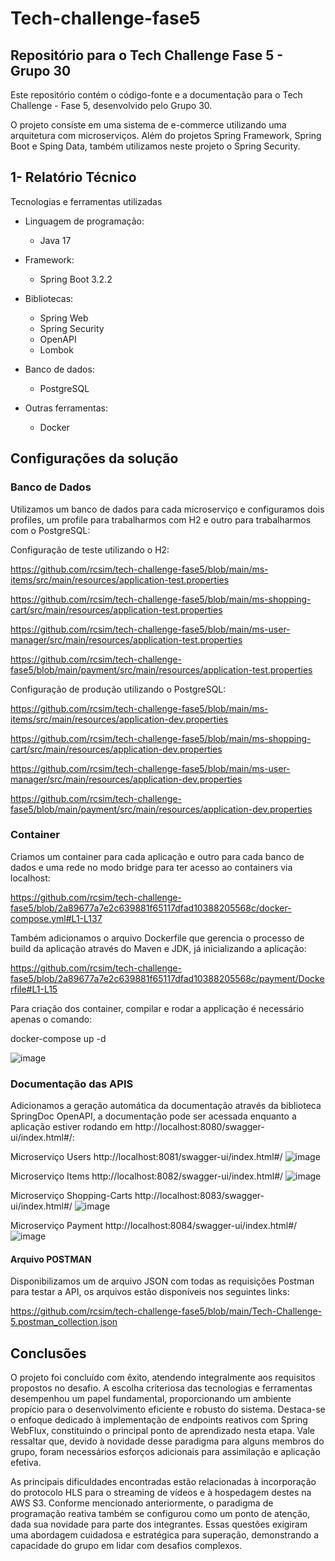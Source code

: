 # Tech-challenge-fase5
## Repositório para o Tech Challenge Fase 5 - Grupo 30
Este repositório contém o código-fonte e a documentação para o Tech Challenge - Fase 5, desenvolvido pelo Grupo 30.

O projeto consiste em uma sistema de e-commerce utilizando uma arquitetura com microserviços. Além do projetos Spring Framework, Spring Boot e Sping Data, também utilizamos neste projeto o Spring Security.

## 1- Relatório Técnico
Tecnologias e ferramentas utilizadas

* Linguagem de programação: 

    * Java 17

* Framework:
    * Spring Boot 3.2.2

* Bibliotecas:
  * Spring Web
  * Spring Security
  * OpenAPI
  * Lombok
    
* Banco de dados:
  * PostgreSQL
    
* Outras ferramentas:
  * Docker 

## Configurações da solução

### Banco de Dados

Utilizamos um banco de dados para cada microserviço e configuramos dois profiles, um profile para trabalharmos com H2 e outro para trabalharmos com o PostgreSQL:

Configuração de teste utilizando o H2:

https://github.com/rcsim/tech-challenge-fase5/blob/main/ms-items/src/main/resources/application-test.properties

https://github.com/rcsim/tech-challenge-fase5/blob/main/ms-shopping-cart/src/main/resources/application-test.properties

https://github.com/rcsim/tech-challenge-fase5/blob/main/ms-user-manager/src/main/resources/application-test.properties

https://github.com/rcsim/tech-challenge-fase5/blob/main/payment/src/main/resources/application-test.properties


Configuração de produção utilizando o PostgreSQL:

https://github.com/rcsim/tech-challenge-fase5/blob/main/ms-items/src/main/resources/application-dev.properties

https://github.com/rcsim/tech-challenge-fase5/blob/main/ms-shopping-cart/src/main/resources/application-dev.properties

https://github.com/rcsim/tech-challenge-fase5/blob/main/ms-user-manager/src/main/resources/application-dev.properties

https://github.com/rcsim/tech-challenge-fase5/blob/main/payment/src/main/resources/application-dev.properties


### Container


Criamos um container para cada aplicação e outro para cada banco de dados e uma rede no modo bridge para ter acesso ao containers via localhost:

https://github.com/rcsim/tech-challenge-fase5/blob/2a89677a7e2c639881f65117dfad10388205568c/docker-compose.yml#L1-L137

Também adicionamos o arquivo Dockerfile que gerencia o processo de build da aplicação através do Maven e JDK, já inicializando a aplicação:

https://github.com/rcsim/tech-challenge-fase5/blob/2a89677a7e2c639881f65117dfad10388205568c/payment/Dockerfile#L1-L15

Para criação dos container, compilar e rodar a applicação é necessário apenas o comando:


docker-compose up -d

![image](https://github.com/rcsim/tech-challenge-fase5/assets/30301531/ee742f8b-1467-4e02-b7f3-35c6e25e9a92)



### Documentação das APIS 
Adicionamos a geração automática da documentação através da biblioteca SpringDoc OpenAPI, a documentação pode ser acessada enquanto a aplicação estiver rodando em http://localhost:8080/swagger-ui/index.html#/:

Microserviço Users
http://localhost:8081/swagger-ui/index.html#/
![image](https://github.com/rcsim/tech-challenge-fase5/assets/30301531/05912cfc-cf26-4eed-bfdf-925a84ad9a99)


Microserviço Items
http://localhost:8082/swagger-ui/index.html#/
![image](https://github.com/rcsim/tech-challenge-fase5/assets/30301531/dc24a48e-3074-40c5-9ae7-c0321e8d44df)


Microserviço Shopping-Carts
http://localhost:8083/swagger-ui/index.html#/
![image](https://github.com/rcsim/tech-challenge-fase5/assets/30301531/0f88711d-3941-4513-af58-ad06f2956a5c)


Microserviço Payment
http://localhost:8084/swagger-ui/index.html#/
![image](https://github.com/rcsim/tech-challenge-fase5/assets/30301531/e71fb10f-6f48-42fb-a08a-05e556aa7244)



#### Arquivo POSTMAN

Disponibilizamos um de arquivo JSON com todas as requisições Postman para testar a API, os arquivos estão disponíveis nos seguintes links:

https://github.com/rcsim/tech-challenge-fase5/blob/main/Tech-Challenge-5.postman_collection.json


## Conclusões 

O projeto foi concluído com êxito, atendendo integralmente aos requisitos propostos no desafio. A escolha criteriosa das tecnologias e ferramentas desempenhou um papel fundamental, proporcionando um ambiente propício para o desenvolvimento eficiente e robusto do sistema. Destaca-se o enfoque dedicado à implementação de endpoints reativos com Spring WebFlux, constituindo o principal ponto de aprendizado nesta etapa. Vale ressaltar que, devido à novidade desse paradigma para alguns membros do grupo, foram necessários esforços adicionais para assimilação e aplicação efetiva.

As principais dificuldades encontradas estão relacionadas à incorporação do protocolo HLS para o streaming de vídeos e à hospedagem destes na AWS S3. Conforme mencionado anteriormente, o paradigma de programação reativa também se configurou como um ponto de atenção, dada sua novidade para parte dos integrantes. Essas questões exigiram uma abordagem cuidadosa e estratégica para superação, demonstrando a capacidade do grupo em lidar com desafios complexos.



